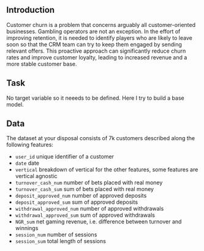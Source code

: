 ## Introduction

Customer churn is a problem that concerns arguably all customer-oriented
businesses. Gambling operators are not an exception. In the effort of improving
retention, it is needed to identify players who are likely to leave soon so that
the CRM team can try to keep them engaged by sending relevant offers. This
proactive approach can significantly reduce churn rates and improve customer
loyalty, leading to increased revenue and a more stable customer base.

## Task

No target variable so it neeeds to be defined.
Here I try to build a base model. 

## Data

The dataset at your disposal consists of 7k customers described along the following features:

* `user_id` unique identifier of a customer
* `date` date
* `vertical` breakdown of vertical for the other features, some features are
  vertical agnostic
* `turnover_cash_num` number of bets placed with real money
* `turnover_cash_sum` sum of bets placed with real money
* `deposit_approved_num` number of approved deposits
* `deposit_approved_sum` sum of approved deposits
* `withdrawal_approved_num` number of approved withdrawals
* `withdrawal_approved_sum` sum of approved withdrawals
* `NGR_sum` net gaming revenue, i.e. difference between turnover and winnings
* `session_num` number of sessions
* `session_sum` total length of sessions


